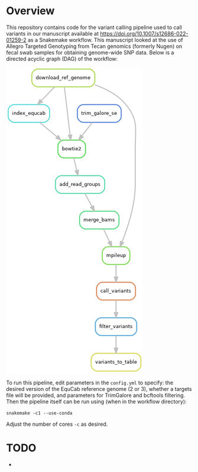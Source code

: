 # Overview
This repository contains code for the variant calling pipeline used to call variants in our manuscript available at https://doi.org/10.1007/s12686-022-01259-2 as a Snakemake workflow. This manuscript looked at the use of Allegro Targeted Genotyping from Tecan genomics (formerly Nugen) on fecal swab samples for obtaining genome-wide SNP data. Below is a directed acyclic graph (DAG) of the workflow: 

![Allegro_dag](allegro.png)

To run this pipeline, edit parameters in the `config.yml` to specify: the desired version of the EquCab reference genome (2 or 3), whether a targets file will be provided, and parameters for TrimGalore and bcftools filtering. Then the pipeline itself can be run using (when in the workflow directory):
```
snakemake -c1 --use-conda
```

Adjust the number of cores `-c` as desired.

# TODO

- 
